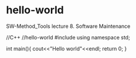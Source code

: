 # hello-world
SW-Method_Tools lecture 8. Software Maintenance



//C++
//hello-world
#include<iostream>
using namespace std;
  
int main(){
  cout<<"Hello world"<<endl;
  return 0;
}
